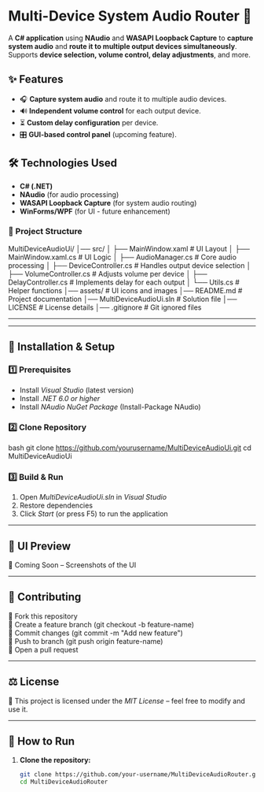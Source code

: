 # Multi-Device System Audio Router 🎵

A **C# application** using **NAudio** and **WASAPI Loopback Capture** to **capture system audio** and **route it to multiple output devices simultaneously**. Supports **device selection, volume control, delay adjustments**, and more.

## ✨ Features
- 🎧 **Capture system audio** and route it to multiple audio devices.
- 🔊 **Independent volume control** for each output device.
- ⏳ **Custom delay configuration** per device.
- 🎛️ **GUI-based control panel** (upcoming feature).

## 🛠️ Technologies Used
- **C# (.NET)**
- **NAudio** (for audio processing)
- **WASAPI Loopback Capture** (for system audio routing)
- **WinForms/WPF** (for UI - future enhancement)

### 📂 Project Structure  

MultiDeviceAudioUi/
│── src/
│   ├── MainWindow.xaml        # UI Layout
│   ├── MainWindow.xaml.cs     # UI Logic
│   ├── AudioManager.cs        # Core audio processing
│   ├── DeviceController.cs    # Handles output device selection
│   ├── VolumeController.cs    # Adjusts volume per device
│   ├── DelayController.cs     # Implements delay for each output
│   └── Utils.cs               # Helper functions
│── assets/                    # UI icons and images
│── README.md                  # Project documentation
│── MultiDeviceAudioUi.sln      # Solution file
│── LICENSE                    # License details
│── .gitignore                  # Git ignored files


---
---

## 🚀 Installation & Setup  
### 1️⃣ Prerequisites  
- Install *Visual Studio* (latest version)  
- Install *.NET 6.0 or higher*  
- Install *NAudio NuGet Package* (Install-Package NAudio)  

### 2️⃣ Clone Repository  
bash
git clone https://github.com/yourusername/MultiDeviceAudioUi.git
cd MultiDeviceAudioUi


### 3️⃣ Build & Run  
1. Open *MultiDeviceAudioUi.sln* in *Visual Studio*  
2. Restore dependencies  
3. Click *Start* (or press F5) to run the application  

---

## 🎨 UI Preview  
🚧 Coming Soon – Screenshots of the UI  

---

## 🤝 Contributing  
🔹 Fork this repository  
🔹 Create a feature branch (git checkout -b feature-name)  
🔹 Commit changes (git commit -m "Add new feature")  
🔹 Push to branch (git push origin feature-name)  
🔹 Open a pull request  

---

## ⚖ License  
📜 This project is licensed under the *MIT License* – feel free to modify and use it.  

---

## 🚀 How to Run
1. **Clone the repository:**
   ```sh
   git clone https://github.com/your-username/MultiDeviceAudioRouter.git
   cd MultiDeviceAudioRouter

